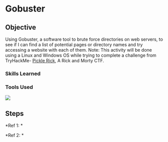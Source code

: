 # Gobuster

## Objective

Using Gobuster, a software tool to brute force directories on web servers, to see if I can find a list of potential pages or directory names and try accessing a website with each of them.
Note: This activity will be done using a Linux and Windows OS while trying to complete a challenge from TryHackMe- <a href="https://tryhackme.com/room/picklerick">Pickle Rick</a>, A Rick and Morty CTF.  

### Skills Learned


### Tools Used
<a href="https://tryhackme.com"><img src="https://img.shields.io/badge/-TryHackMe-212C42?style=flat&logo=tryhackme&logoColor=white" /></a>

## Steps

*Ref 1: *
<img src="">

*Ref 2: *
<img src="">
